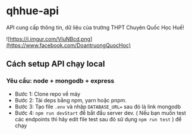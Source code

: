 # qhhue-api
API cung cấp thông tin, dữ liệu của trường THPT Chuyên Quốc Học Huế!

![https://i.imgur.com/VIuNBcd.png](https://www.facebook.com/DoantruongQuocHoc)

## Cách setup API chạy local
### Yêu cầu: node + mongodb + express
- Bước 1: Clone repo về máy
- Bước 2: Tải deps bằng npm, yarn hoặc pnpm.
- Bước 3: Tạo file `.env` và nhập `DATABASE_URL=` sau đó là link mongodb
- Bước 4: `npm run devStart` để bắt đầu server dev. ( Nếu bạn muốn test các endpoints thì hãy edit file test sau đó sử dụng `npm run test` ) để chạy
